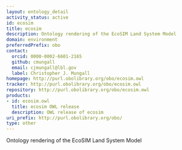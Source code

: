 ```yaml
---
layout: ontology_detail
activity_status: active
id: ecosim
title: ecosim
description: Ontology rendering of the EcoSIM Land System Model
domain: environment
preferredPrefix: obo
contact:
  orcid: 0000-0002-6601-2165
  github: cmungall
  email: cjmungall@lbl.gov
  label: Christopher J. Mungall
homepage: http://purl.obolibrary.org/obo/ecosim.owl
tracker: http://purl.obolibrary.org/obo/ecosim.owl
repository: http://purl.obolibrary.org/obo/ecosim.owl
products:
- id: ecosim.owl
  title: ecosim OWL release
  description: OWL release of ecosim
uri_prefix: http://purl.obolibrary.org/obo/
type: other
---
```


Ontology rendering of the EcoSIM Land System Model
